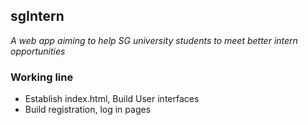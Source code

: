 ## sgIntern
*A web app aiming to help SG university students to meet better intern opportunities*

### Working line
* Establish index.html, Build User interfaces
* Build registration, log in pages
